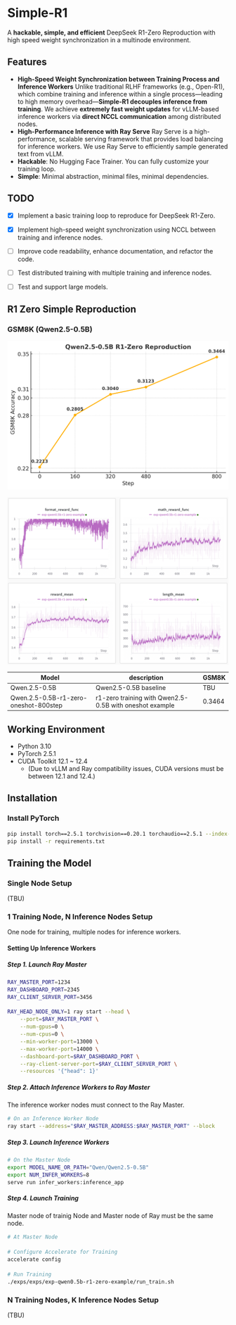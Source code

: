 # Simple-R1

A **hackable, simple, and efficient** DeepSeek R1-Zero Reproduction with high speed weight synchronization in a multinode environment.

## Features

- **High-Speed Weight Synchronization between Training Process and Inference Workers**
  Unlike traditional RLHF frameworks (e.g., Open-R1), which combine training and inference within a single process—leading to high memory overhead—**Simple-R1 decouples inference from training**.
  We achieve **extremely fast weight updates** for vLLM-based inference workers via **direct NCCL communication** among distributed nodes.
- **High-Performance Inference with Ray Serve**
  Ray Serve is a high-performance, scalable serving framework that provides load balancing for inference workers.
  We use Ray Serve to efficiently sample generated text from vLLM.
- **Hackable**: No Hugging Face Trainer. You can fully customize your training loop.
- **Simple**: Minimal abstraction, minimal files, minimal dependencies.

## TODO
- [X] Implement a basic training loop to reproduce for DeepSeek R1-Zero.
- [X] Implement high-speed weight synchronization using NCCL between training and inference nodes.
- [ ] Improve code readability, enhance documentation, and refactor the code.
- [ ] Test distributed training with multiple training and inference nodes.
- [ ] Test and support large models.


## R1 Zero Simple Reproduction

### GSM8K (Qwen2.5-0.5B)

![GSM8K Training Step vs Accuracy Plot](res/imgs/Qwen2.5-0.5B_R1-Zero_Reproduction.png)

![Training Figures](res/imgs/training_figures.png)

| Model | description | GSM8K |
| --- | --- | --- |
| Qwen.2.5-0.5B | Qwen2.5-0.5B baseline | TBU |
| Qwen.2.5-0.5B-r1-zero-oneshot-800step | r1-zero training with Qwen2.5-0.5B with oneshot example | 0.3464 |


## Working Environment

- Python 3.10
- PyTorch 2.5.1
- CUDA Toolkit 12.1 ~ 12.4  
  - (Due to vLLM and Ray compatibility issues, CUDA versions must be between 12.1 and 12.4.)

## Installation

### Install PyTorch
```bash
pip install torch==2.5.1 torchvision==0.20.1 torchaudio==2.5.1 --index-url https://download.pytorch.org/whl/cu121
pip install -r requirements.txt
```

## Training the Model

### Single Node Setup

(TBU)

### 1 Training Node, N Inference Nodes Setup

One node for training, multiple nodes for inference workers.

#### Setting Up Inference Workers

##### Step 1. Launch Ray Master

```bash
RAY_MASTER_PORT=1234
RAY_DASHBOARD_PORT=2345
RAY_CLIENT_SERVER_PORT=3456

RAY_HEAD_NODE_ONLY=1 ray start --head \
    --port=$RAY_MASTER_PORT \
    --num-gpus=0 \
    --num-cpus=0 \
    --min-worker-port=13000 \
    --max-worker-port=14000 \
    --dashboard-port=$RAY_DASHBOARD_PORT \
    --ray-client-server-port=$RAY_CLIENT_SERVER_PORT \
    --resources '{"head": 1}'
```

##### Step 2. Attach Inference Workers to Ray Master

The inference worker nodes must connect to the Ray Master.

```bash
# On an Inference Worker Node
ray start --address="$RAY_MASTER_ADDRESS:$RAY_MASTER_PORT" --block
```

##### Step 3. Launch Inference Workers

```bash
# On the Master Node
export MODEL_NAME_OR_PATH="Qwen/Qwen2.5-0.5B"
export NUM_INFER_WORKERS=8
serve run infer_workers:inference_app
```

##### Step 4. Launch Training

Master node of trainig Node and Master node of Ray must be the same node.

```bash
# At Master Node

# Configure Accelerate for Training
accelerate config

# Run Training
./exps/exps/exp-qwen0.5b-r1-zero-example/run_train.sh
```

### N Training Nodes, K Inference Nodes Setup

(TBU)

